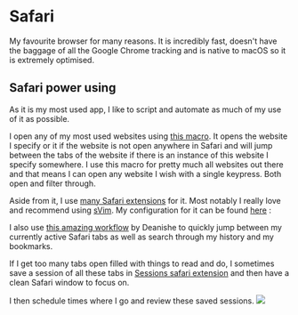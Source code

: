 # Safari
My favourite browser for many reasons. It is incredibly fast, doesn't have the baggage of all the Google Chrome tracking and is native to macOS so it is extremely optimised.

## Safari power using
As it is my most used app, I like to script and automate as much of my use of it as possible. 

I open any of my most used websites using [this macro](https://cdn.rawgit.com/nikitavoloboev/km-macros/master/macros/global/open%20hacker%20news%20in%20safari.kmmacros). It opens the website I specify or it if the website is not open anywhere in Safari and will jump between the tabs of the website if there is an instance of this website I specify somewhere. I use this macro for pretty much all websites out there and that means I can open any website I wish with a single keypress. Both open and filter through.

Aside from it, I use [many Safari extensions](https://github.com/learn-anything/safari-extensions) for it. Most notably I really love and recommend using [sVim](https://github.com/flipxfx/sVim). My configuration for it can be found [here](https://gist.github.com/c26e6a05e4e426e0542e55b7513b581c) : 

I also use [this amazing workflow](https://github.com/deanishe/alfred-safari-assistant) by Deanishe to quickly jump between my currently active Safari tabs as well as search through my history and my bookmarks.

If I get too many tabs open filled with things to read and do, I sometimes save a session of all these tabs in [Sessions safari extension](https://sessions-extension.github.io/Sessions/) and then have a clean Safari window to focus on.

I then schedule times where I go and review these saved sessions.
![](https://i.imgur.com/BX2PeJc.png)